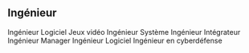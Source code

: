 ## Ingénieur ##
Ingénieur Logiciel Jeux vidéo
Ingénieur Système
Ingénieur Intégrateur
Ingénieur Manager
Ingénieur Logiciel
Ingénieur en cyberdéfense